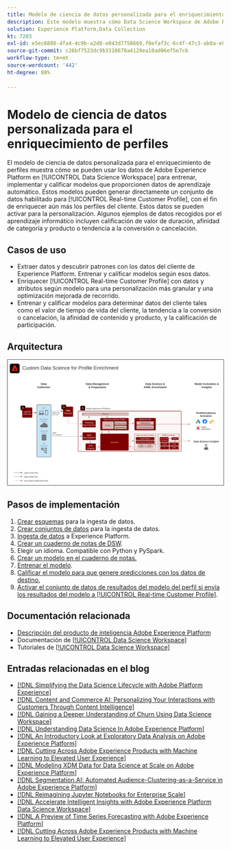 ```yaml
---
title: Modelo de ciencia de datos personalizada para el enriquecimiento de perfiles
description: Este modelo muestra cómo Data Science Workspace de Adobe Experience Platform puede utilizar los datos existentes en Experience Platform para entrenar, implementar y calificar modelos, y así ofrecer información recopilada por aprendizaje automático de esos datos.
solution: Experience Platform,Data Collection
kt: 7203
exl-id: e5ec6886-4fa4-4c9b-a2d8-e843d7758669,f0efaf3c-6c4f-47c3-ab8a-e8e146dd071c
source-git-commit: c26bf7523dc9b3310678a4129ea10ad06ef5e7cb
workflow-type: tm+mt
source-wordcount: '442'
ht-degree: 88%

---
```


# Modelo de ciencia de datos personalizada para el enriquecimiento de perfiles

El modelo de ciencia de datos personalizada para el enriquecimiento de perfiles muestra cómo se pueden usar los datos de Adobe Experience Platform en [!UICONTROL Data Science Workspace] para entrenar, implementar y calificar modelos que proporcionen datos de aprendizaje automático. Estos modelos pueden generar directamente un conjunto de datos habilitado para [!UICONTROL Real-time Customer Profile], con el fin de enriquecer aún más los perfiles del cliente. Estos datos se pueden activar para la personalización. Algunos ejemplos de datos recogidos por el aprendizaje informático incluyen calificación de valor de duración, afinidad de categoría y producto o tendencia a la conversión o cancelación.

## Casos de uso

* Extraer datos y descubrir patrones con los datos del cliente de Experience Platform. Entrenar y calificar modelos según esos datos.
* Enriquecer [!UICONTROL Real-time Customer Profile] con datos y atributos según modelo para una personalización más granular y una optimización mejorada de recorrido.
* Entrenar y calificar modelos para determinar datos del cliente tales como el valor de tiempo de vida del cliente, la tendencia a la conversión o cancelación, la afinidad de contenido y producto, y la calificación de participación.

## Arquitectura

<img src="assets/data_science.svg" alt="Arquitectura de referencia del modelo de ciencia de datos personalizada para el enriquecimiento de perfiles" style="border:1px solid #4a4a4a" />

## Pasos de implementación

1. [Crear esquemas](https://experienceleague.adobe.com/?recommended=ExperiencePlatform-D-1-2021.1.xdm) para la ingesta de datos.
1. [Crear conjuntos de datos](https://experienceleague.adobe.com/docs/platform-learn/tutorials/data-ingestion/create-datasets-and-ingest-data.html?lang=es) para la ingesta de datos.
1. [Ingesta de datos](https://experienceleague.adobe.com/?recommended=ExperiencePlatform-D-1-2020.1.dataingestion&amp;lang=es) a Experience Platform.
1. [Crear un cuaderno de notas de DSW](https://experienceleague.adobe.com/docs/platform-learn/tutorials/data-science-workspace/load-data-in-jupyterlab-notebooks.html?lang=en).
1. Elegir un idioma. Compatible con Python y PySpark.
1. [Crear un modelo en el cuaderno de notas.](https://experienceleague.adobe.com/docs/platform-learn/tutorials/data-science-workspace/recipe-builder-template.html?lang=en)
1. [Entrenar el modelo](https://experienceleague.adobe.com/docs/platform-learn/tutorials/data-science-workspace/schedule-training-scoring.html?lang=en).
1. [Calificar el modelo para que genere predicciones con los datos de destino.](https://experienceleague.adobe.com/docs/platform-learn/tutorials/data-science-workspace/schedule-training-scoring.html?lang=en)
1. [Activar el conjunto de datos de resultados del modelo del perfil si envía los resultados del modelo a [!UICONTROL Real-time Customer Profile]](https://experienceleague.adobe.com/docs/platform-learn/tutorials/data-science-workspace/dsw-profile-segmentation.html?lang=en).

## Documentación relacionada

* [Descripción del producto de inteligencia Adobe Experience Platform](https://helpx.adobe.com/es/legal/product-descriptions/adobe-experience-platform-intelligence---product-description.html)
* Documentación de [[!UICONTROL Data Science Workspace]](https://experienceleague.adobe.com/docs/experience-platform/data-science-workspace/home.html?lang=es)
* Tutoriales de [[!UICONTROL Data Science Workspace]](https://experienceleague.adobe.com/docs/platform-learn/tutorials/data-science-workspace/understanding-data-science-workspace.html?lang=es)

## Entradas relacionadas en el blog

* [[!DNL Simplifying the Data Science Lifecycle with Adobe Platform Experience]](https://medium.com/adobetech/simplifying-the-data-science-lifecycle-with-adobe-platform-experience-8ea4f056d82f)
* [[!DNL Content and Commerce AI: Personalizing Your Interactions with Customers Through Content Intelligence]](https://medium.com/adobetech/content-and-commerce-ai-personalizing-your-interactions-with-customers-through-content-intelligence-dc182601deab)
* [[!DNL Gaining a Deeper Understanding of Churn Using Data Science Workspace]](https://medium.com/adobetech/gaining-a-deeper-understanding-of-churn-using-data-science-workspace-18a2190e0cf3)
* [[!DNL Understanding Data Science In Adobe Experience Platform]](https://medium.com/adobetech/understanding-data-science-in-adobe-experience-platform-5bce5a17b42)
* [[!DNL An Introductory Look at Exploratory Data Analysis on Adobe Experience Platform]](https://medium.com/adobetech/an-introductory-look-at-exploratory-data-analysis-on-adobe-experience-platform-1bfce7501d9a)
* [[!DNL Cutting Across Adobe Experience Products with Machine Learning to Elevated User Experience]](https://medium.com/adobetech/cutting-across-adobe-experience-products-with-machine-learning-to-elevated-user-experience-7c85000510d1)
* [[!DNL Modeling XDM Data for Data Science at Scale on Adobe Experience Platform]](https://medium.com/adobetech/modeling-xdm-data-for-data-science-at-scale-on-adobe-experience-platform-222bb2a6dbf7)
* [[!DNL Segmentation.AI: Automated Audience-Clustering-as-a-Service in Adobe Experience Platform]](https://medium.com/adobetech/segmentation-ai-automated-audience-clustering-as-a-service-in-adobe-experience-platform-261f4099462c)
* [[!DNL Reimagining Jupyter Notebooks for Enterprise Scale]](https://medium.com/adobetech/reimagining-jupyter-notebooks-for-enterprise-scale-8bc6340d504a)
* [[!DNL Accelerate Intelligent Insights with Adobe Experience Platform Data Science Workspace]](https://medium.com/adobetech/accelerate-intelligent-insights-with-adobe-experience-platform-data-science-workspace-89538bacbbea)
* [[!DNL A Preview of Time Series Forecasting with Adobe Experience Platform]](https://medium.com/adobetech/preview-of-time-series-forecasting-with-adobe-experience-platform-38a2fc778e89)
* [[!DNL Cutting Across Adobe Experience Products with Machine Learning to Elevated User Experience]](https://medium.com/adobetech/cutting-across-adobe-experience-products-with-machine-learning-to-elevated-user-experience-7c85000510d1)
